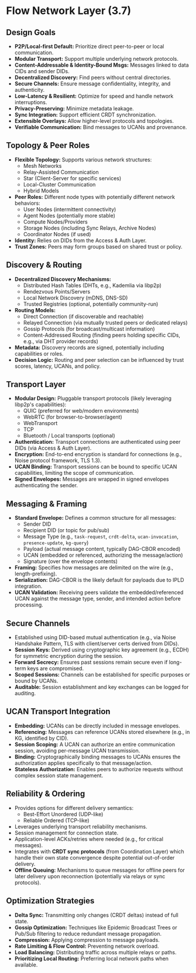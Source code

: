 # Flow Network Layer (3.7)

## Design Goals

*   **P2P/Local-first Default:** Prioritize direct peer-to-peer or local communication.
*   **Modular Transport:** Support multiple underlying network protocols.
*   **Content-Addressable & Identity-Bound Msgs:** Messages linked to data CIDs and sender DIDs.
*   **Decentralized Discovery:** Find peers without central directories.
*   **Secure Channels:** Ensure message confidentiality, integrity, and authenticity.
*   **Low-Latency & Resilient:** Optimize for speed and handle network interruptions.
*   **Privacy-Preserving:** Minimize metadata leakage.
*   **Sync Integration:** Support efficient CRDT synchronization.
*   **Extensible Overlays:** Allow higher-level protocols and topologies.
*   **Verifiable Communication:** Bind messages to UCANs and provenance.

## Topology & Peer Roles

*   **Flexible Topology:** Supports various network structures:
    *   Mesh Networks
    *   Relay-Assisted Communication
    *   Star (Client-Server for specific services)
    *   Local-Cluster Communication
    *   Hybrid Models
*   **Peer Roles:** Different node types with potentially different network behaviors:
    *   User Nodes (intermittent connectivity)
    *   Agent Nodes (potentially more stable)
    *   Compute Nodes/Providers
    *   Storage Nodes (including Sync Relays, Archive Nodes)
    *   Coordinator Nodes (if used)
*   **Identity:** Relies on DIDs from the Access & Auth Layer.
*   **Trust Zones:** Peers may form groups based on shared trust or policy.

## Discovery & Routing

*   **Decentralized Discovery Mechanisms:**
    *   Distributed Hash Tables (DHTs, e.g., Kademlia via libp2p)
    *   Rendezvous Points/Servers
    *   Local Network Discovery (mDNS, DNS-SD)
    *   Trusted Registries (optional, potentially community-run)
*   **Routing Models:**
    *   Direct Connection (if discoverable and reachable)
    *   Relayed Connection (via mutually trusted peers or dedicated relays)
    *   Gossip Protocols (for broadcast/multicast information)
    *   Content-Addressed Routing (finding peers holding specific CIDs, e.g., via DHT provider records)
*   **Metadata:** Discovery records are signed, potentially including capabilities or roles.
*   **Decision Logic:** Routing and peer selection can be influenced by trust scores, latency, UCANs, and policy.

## Transport Layer

*   **Modular Design:** Pluggable transport protocols (likely leveraging libp2p's capabilities):
    *   QUIC (preferred for web/modern environments)
    *   WebRTC (for browser-to-browser/agent)
    *   WebTransport
    *   TCP
    *   Bluetooth / Local transports (optional)
*   **Authentication:** Transport connections are authenticated using peer DIDs (via Access & Auth Layer).
*   **Encryption:** End-to-end encryption is standard for connections (e.g., Noise protocol framework, TLS 1.3).
*   **UCAN Binding:** Transport sessions can be bound to specific UCAN capabilities, limiting the scope of communication.
*   **Signed Envelopes:** Messages are wrapped in signed envelopes authenticating the sender.

## Messaging & Framing

*   **Standard Envelope:** Defines a common structure for all messages:
    *   Sender DID
    *   Recipient DID (or topic for pub/sub)
    *   Message Type (e.g., `task-request`, `crdt-delta`, `ucan-invocation`, `presence-update`, `kg-query`)
    *   Payload (actual message content, typically DAG-CBOR encoded)
    *   UCAN (embedded or referenced, authorizing the message/action)
    *   Signature (over the envelope contents)
*   **Framing:** Specifies how messages are delimited on the wire (e.g., length-prefixing).
*   **Serialization:** DAG-CBOR is the likely default for payloads due to IPLD integration.
*   **UCAN Validation:** Receiving peers validate the embedded/referenced UCAN against the message type, sender, and intended action before processing.

## Secure Channels

*   Established using DID-based mutual authentication (e.g., via Noise Handshake Pattern, TLS with client/server certs derived from DIDs).
*   **Session Keys:** Derived using cryptographic key agreement (e.g., ECDH) for symmetric encryption during the session.
*   **Forward Secrecy:** Ensures past sessions remain secure even if long-term keys are compromised.
*   **Scoped Sessions:** Channels can be established for specific purposes or bound by UCANs.
*   **Auditable:** Session establishment and key exchanges can be logged for auditing.

## UCAN Transport Integration

*   **Embedding:** UCANs can be directly included in message envelopes.
*   **Referencing:** Messages can reference UCANs stored elsewhere (e.g., in KG, identified by CID).
*   **Session Scoping:** A UCAN can authorize an entire communication session, avoiding per-message UCAN transmission.
*   **Binding:** Cryptographically binding messages to UCANs ensures the authorization applies specifically to that message/action.
*   **Stateless Authorization:** Enables peers to authorize requests without complex session state management.

## Reliability & Ordering

*   Provides options for different delivery semantics:
    *   Best-Effort Unordered (UDP-like)
    *   Reliable Ordered (TCP-like)
*   Leverages underlying transport reliability mechanisms.
*   Session management for connection state.
*   Application-level ACKs/retries where needed (e.g., for critical messages).
*   Integrates with **CRDT sync protocols** (from Coordination Layer) which handle their own state convergence despite potential out-of-order delivery.
*   **Offline Queuing:** Mechanisms to queue messages for offline peers for later delivery upon reconnection (potentially via relays or sync protocols).

## Optimization Strategies

*   **Delta Sync:** Transmitting only changes (CRDT deltas) instead of full state.
*   **Gossip Optimization:** Techniques like Epidemic Broadcast Trees or Pub/Sub filtering to reduce redundant message propagation.
*   **Compression:** Applying compression to message payloads.
*   **Rate Limiting & Flow Control:** Preventing network overload.
*   **Load Balancing:** Distributing traffic across multiple relays or paths.
*   **Prioritizing Local Routing:** Preferring local network paths when available.
